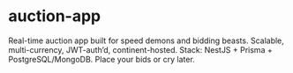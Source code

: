 # auction-app
 Real-time auction app built for speed demons and bidding beasts. Scalable, multi-currency, JWT-auth’d, continent-hosted. Stack: NestJS + Prisma + PostgreSQL/MongoDB. Place your bids or cry later.
